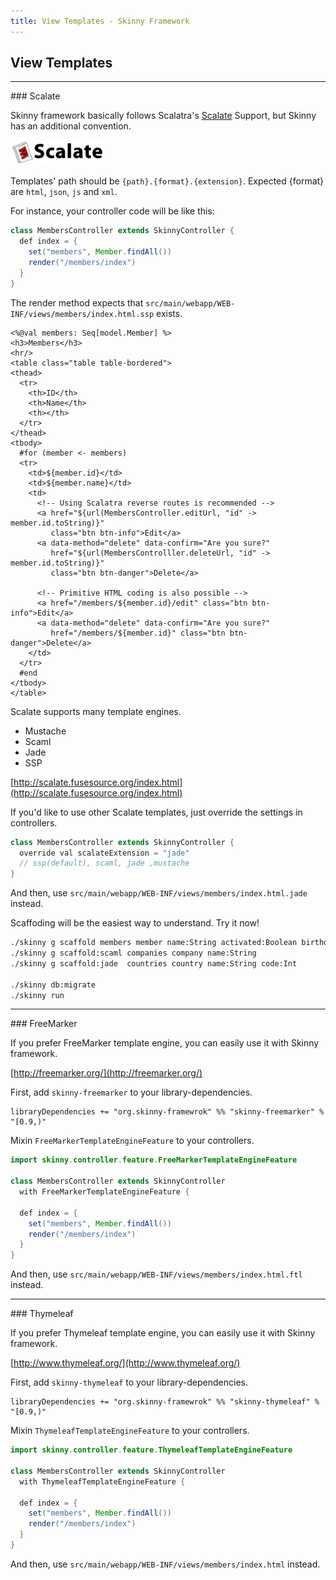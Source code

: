 ```yaml
---
title: View Templates - Skinny Framework
---
```


## View Templates

<hr/>
### Scalate

Skinny framework basically follows Scalatra's [Scalate](http://scalate.fusesource.org/) Support, but Skinny has an additional convention.

![Scalate Logo](images/scalate.png)

Templates' path should be `{path}.{format}.{extension}`. Expected {format} are `html`, `json`, `js` and `xml`.

For instance, your controller code will be like this:

```java
class MembersController extends SkinnyController {
  def index = {
    set("members", Member.findAll())
    render("/members/index")
  }
}
```

The render method expects that `src/main/webapp/WEB-INF/views/members/index.html.ssp` exists.

```
<%@val members: Seq[model.Member] %>
<h3>Members</h3>
<hr/>
<table class="table table-bordered">
<thead>
  <tr>
    <th>ID</th>
    <th>Name</th>
    <th></th>
  </tr>
</thead>
<tbody>
  #for (member <- members)
  <tr>
    <td>${member.id}</td>
    <td>${member.name}</td>
    <td>
      <!-- Using Scalatra reverse routes is recommended -->
      <a href="${url(MembersController.editUrl, "id" -> member.id.toString)}" 
         class="btn btn-info">Edit</a>
      <a data-method="delete" data-confirm="Are you sure?" 
         href="${url(MembersControlller.deleteUrl, "id" -> member.id.toString)}" 
         class="btn btn-danger">Delete</a>

      <!-- Primitive HTML coding is also possible -->
      <a href="/members/${member.id}/edit" class="btn btn-info">Edit</a>
      <a data-method="delete" data-confirm="Are you sure?"
         href="/members/${member.id}" class="btn btn-danger">Delete</a>
    </td>
  </tr>
  #end
</tbody>
</table>
```

Scalate supports many template engines.

- Mustache
- Scaml
- Jade
- SSP

[http://scalate.fusesource.org/index.html](http://scalate.fusesource.org/index.html)


If you'd like to use other Scalate templates, just override the settings in controllers.

```java
class MembersController extends SkinnyController {
  override val scalateExtension = "jade"
  // ssp(default), scaml, jade ,mustache
}
```

And then, use `src/main/webapp/WEB-INF/views/members/index.html.jade` instead.

Scaffoding will be the easiest way to understand. Try it now!

```sh
./skinny g scaffold members member name:String activated:Boolean birthday:Option[LocalDate]
./skinny g scaffold:scaml companies company name:String 
./skinny g scaffold:jade  countries country name:String code:Int

./skinny db:migrate
./skinny run
```



<hr/>
### FreeMarker

If you prefer FreeMarker template engine, you can easily use it with Skinny framework.

[http://freemarker.org/](http://freemarker.org/)

First, add `skinny-freemarker` to your library-dependencies.

```
libraryDependencies += "org.skinny-framewrok" %% "skinny-freemarker" % "[0.9,)"
```

Mixin `FreeMarkerTemplateEngineFeature` to your controllers.

```java
import skinny.controller.feature.FreeMarkerTemplateEngineFeature

class MembersController extends SkinnyController
  with FreeMarkerTemplateEngineFeature {

  def index = {
    set("members", Member.findAll())
    render("/members/index")
  }
}
```

And then, use `src/main/webapp/WEB-INF/views/members/index.html.ftl` instead.

<hr/>
### Thymeleaf

If you prefer Thymeleaf template engine, you can easily use it with Skinny framework.

[http://www.thymeleaf.org/](http://www.thymeleaf.org/)

First, add `skinny-thymeleaf` to your library-dependencies.

```
libraryDependencies += "org.skinny-framewrok" %% "skinny-thymeleaf" % "[0.9,)"
```

Mixin `ThymeleafTemplateEngineFeature` to your controllers.

```java
import skinny.controller.feature.ThymeleafTemplateEngineFeature

class MembersController extends SkinnyController
  with ThymeleafTemplateEngineFeature {

  def index = {
    set("members", Member.findAll())
    render("/members/index")
  }
}
```

And then, use `src/main/webapp/WEB-INF/views/members/index.html` instead.


